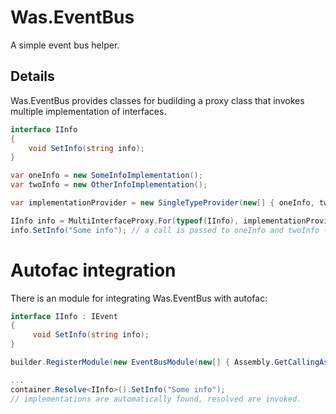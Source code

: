 # Was.EventBus
A simple event bus helper.

## Details
Was.EventBus provides classes for budilding a proxy class that invokes multiple implementation of interfaces.

``` c#
interface IInfo
{
    void SetInfo(string info);
}

var oneInfo = new SomeInfoImplementation();
var twoInfo = new OtherInfoImplementation();

var implementationProvider = new SingleTypeProvider(new[] { oneInfo, twoInfo }, typeof(IInfo));

IInfo info = MultiInterfaceProxy.For(typeof(IInfo), implementationProvider);
info.SetInfo("Some info"); // a call is passed to oneInfo and twoInfo - both are called.

```

# Autofac integration
There is an module for integrating Was.EventBus with autofac:
``` c#
interface IInfo : IEvent
{
     void SetInfo(string info);
}

builder.RegisterModule(new EventBusModule(new[] { Assembly.GetCallingAssembly() })); // assemblies to search types for - events are automatically registered in container builder

...
container.Resolve<IInfo>().SetInfo("Some info"); 
// implementations are automatically found, resolved are invoked.
```
